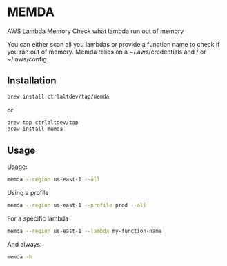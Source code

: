 # MEMDA

AWS Lambda Memory
Check what lambda run out of memory

You can either scan all you lambdas or provide a function name to check if you ran out of memory.
Memda relies on a ~/.aws/credentials and / or ~/.aws/config

## Installation

```sh
brew install ctrlaltdev/tap/memda
```
or 
```sh
brew tap ctrlaltdev/tap
brew install memda
```

## Usage

Usage:
```sh
memda --region us-east-1 --all
```

Using a profile
```sh
memda --region us-east-1 --profile prod --all
```

For a specific lambda
```sh
memda --region us-east-1 --lambda my-function-name
```

And always:
```sh
memda -h
```

